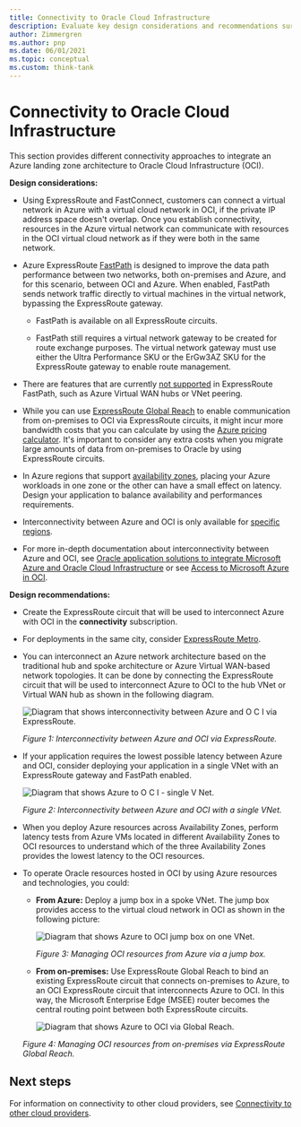```yaml
---
title: Connectivity to Oracle Cloud Infrastructure
description: Evaluate key design considerations and recommendations surrounding different connectivity approaches to integrate an Azure enterprise-scale landing zone architecture to Oracle Cloud Infrastructure (OCI).
author: Zimmergren
ms.author: pnp
ms.date: 06/01/2021
ms.topic: conceptual
ms.custom: think-tank
---
```


# Connectivity to Oracle Cloud Infrastructure

This section provides different connectivity approaches to integrate an Azure landing zone architecture to Oracle Cloud Infrastructure (OCI).

**Design considerations:**

- Using ExpressRoute and FastConnect, customers can connect a virtual network in Azure with a virtual cloud network in OCI, if the private IP address space doesn't overlap. Once you establish connectivity, resources in the Azure virtual network can communicate with resources in the OCI virtual cloud network as if they were both in the same network.

- Azure ExpressRoute [FastPath](/azure/expressroute/about-fastpath) is designed to improve the data path performance between two networks, both on-premises and Azure, and for this scenario, between OCI and Azure. When enabled, FastPath sends network traffic directly to virtual machines in the virtual network, bypassing the ExpressRoute gateway.

  - FastPath is available on all ExpressRoute circuits.

  - FastPath still requires a virtual network gateway to be created for route exchange purposes. The virtual network gateway must use either the Ultra Performance SKU or the ErGw3AZ SKU for the ExpressRoute gateway to enable route management.

- There are features that are currently [not supported](/azure/expressroute/about-fastpath#supported-features) in ExpressRoute FastPath, such as Azure Virtual WAN hubs or VNet peering.

- While you can use [ExpressRoute Global Reach](/azure/expressroute/expressroute-global-reach) to enable communication from on-premises to OCI via ExpressRoute circuits, it might incur more bandwidth costs that you can calculate by using the [Azure pricing calculator](https://azure.microsoft.com/pricing/calculator/). It's important to consider any extra costs when you migrate large amounts of data from on-premises to Oracle by using ExpressRoute circuits.

- In Azure regions that support [availability zones](/azure/reliability/availability-zones-overview), placing your Azure workloads in one zone or the other can have a small effect on latency. Design your application to balance availability and performances requirements.

- Interconnectivity between Azure and OCI is only available for [specific regions](/azure/virtual-machines/workloads/oracle/oracle-oci-overview#region-availability).

- For more in-depth documentation about interconnectivity between Azure and OCI, see [Oracle application solutions to integrate Microsoft Azure and Oracle Cloud Infrastructure](/azure/virtual-machines/workloads/oracle/oracle-oci-overview) or see [Access to Microsoft Azure in OCI](https://docs.oracle.com/iaas/Content/Network/Concepts/azure.htm).

**Design recommendations:**

- Create the ExpressRoute circuit that will be used to interconnect Azure with OCI in the **connectivity** subscription.

- For deployments in the same city, consider [ExpressRoute Metro](/azure/expressroute/metro).

- You can interconnect an Azure network architecture based on the traditional hub and spoke architecture or Azure Virtual WAN-based network topologies. It can be done by connecting the ExpressRoute circuit that will be used to interconnect Azure to OCI to the hub VNet or Virtual WAN hub as shown in the following diagram.

  ![Diagram that shows interconnectivity between Azure and O C I via ExpressRoute.](./media/azure-oci-hub-and-spoke.png)

  *Figure 1: Interconnectivity between Azure and OCI via ExpressRoute.*

- If your application requires the lowest possible latency between Azure and OCI, consider deploying your application in a single VNet with an ExpressRoute gateway and FastPath enabled.

  ![Diagram that shows Azure to O C I - single V Net.](./media/azure-oci-one-vnet.png)

  *Figure 2: Interconnectivity between Azure and OCI with a single VNet.*

- When you deploy Azure resources across Availability Zones, perform latency tests from Azure VMs located in different Availability Zones to OCI resources to understand which of the three Availability Zones provides the lowest latency to the OCI resources.

- To operate Oracle resources hosted in OCI by using Azure resources and technologies, you could:

  - **From Azure:** Deploy a jump box in a spoke VNet. The jump box provides access to the virtual cloud network in OCI as shown in the following picture:

    ![Diagram that shows Azure to OCI jump box on one VNet.](./media/azure-oci-jump-box-one-vnet.png)

    *Figure 3: Managing OCI resources from Azure via a jump box.*

  - **From on-premises:** Use ExpressRoute Global Reach to bind an existing ExpressRoute circuit that connects on-premises to Azure, to an OCI ExpressRoute circuit that interconnects Azure to OCI. In this way, the Microsoft Enterprise Edge (MSEE) router becomes the central routing point between both ExpressRoute circuits.

    ![Diagram that shows Azure to OCI via Global Reach.](./media/azure-oci-gr-hub-and-spoke.png)

  *Figure 4: Managing OCI resources from on-premises via ExpressRoute Global Reach.*

## Next steps

For information on connectivity to other cloud providers, see [Connectivity to other cloud providers](./connectivity-to-other-providers.md).

